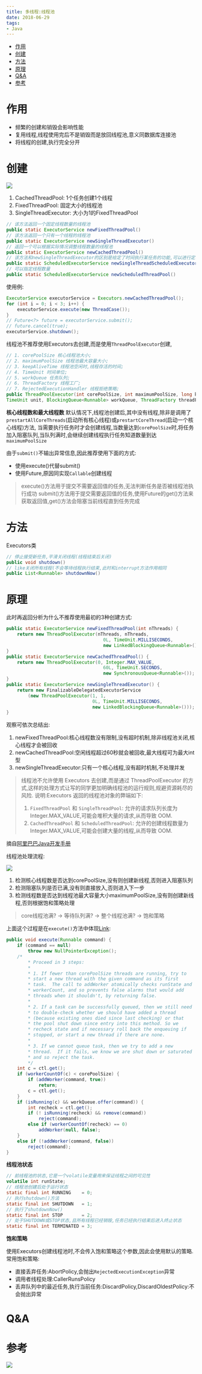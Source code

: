 ```yaml
---
title: 多线程:线程池
date: 2018-06-29
tags:
- Java
---
```

<!-- TOC -->

- [作用](#作用)
- [创建](#创建)
- [方法](#方法)
- [原理](#原理)
- [Q&A](#qa)
- [参考](#参考)

<!-- /TOC -->

# 作用

* 频繁的创建和销毁会影响性能
* 复用线程,线程使用完后不是销毁而是放回线程池,意义同数据库连接池
* 将线程的创建,执行完全分开

# 创建

![](https://raw.githubusercontent.com/LuVx21/hexo/master/source/_posts/99.img/Executors.png)

1. CachedThreadPool: 1个任务创建1个线程
2. FixedThreadPool: 固定大小的线程池
3. SingleThreadExecutor: 大小为1的FixedThreadPool

```Java
// 该方法返回一个固定线程数量的线程池
public static ExecutorService newFixedThreadPool()
// 该方法返回一个只有一个线程的线程池
public static ExecutorService newSingleThreadExecutor()
// 返回一个可以根据实际情况调整线程数量的线程池
public static ExecutorService newCachedThreadPool()
// 该方法和newSingleThreadExecutor的区别是给定了时间执行某任务的功能,可以进行定时执行等
public static ScheduledExecutorService newSingleThreadScheduledExecutor()
// 可以指定线程数量
public static ScheduledExecutorService newScheduledThreadPool()
```

使用例:
```java
ExecutorService executorService = Executors.newCachedThreadPool();
for (int i = 0; i < 3; i++) {
    executorService.execute(new ThreadCase());
}
// Future<?> future = executorService.submit();
// future.cancel(true);
executorService.shutdown();
```

线程池不推荐使用Executors去创建,而是使用`ThreadPoolExecutor`创建,

```Java
// 1. corePoolSize 核心线程池大小;
// 2. maximumPoolSize 线程池最大容量大小;
// 3. keepAliveTime 线程池空闲时,线程存活的时间;
// 4. TimeUnit 时间单位;
// 5. workQueue 任务队列;
// 6. ThreadFactory 线程工厂;
// 7. RejectedExecutionHandler 线程拒绝策略;
public ThreadPoolExecutor(int corePoolSize, int maximumPoolSize, long keepAliveTime,
TimeUnit unit, BlockingQueue<Runnable> workQueue, ThreadFactory threadFactory, RejectedExecutionHandler handler)
```

**核心线程数和最大线程数**
默认情况下,线程池创建后,其中没有线程,除非是调用了`prestartAllCoreThreads`(启动所有核心线程)或`prestartCoreThread`(启动一个核心线程)方法,
当需要执行任务时才会创建线程,当数量达到`corePoolSize`时,将任务加入阻塞队列,当队列满时,会继续创建线程执行任务知道数量到达`maximumPoolSize`

由于`submit()`不输出异常信息,因此推荐使用下面的方式:
* 使用execute()代替submit()
* 使用Future,原因同实现`Callable`创建线程

> execute()方法用于提交不需要返回值的任务,无法判断任务是否被线程池执行成功
> submit()方法用于提交需要返回值的任务,使用Future的get()方法来获取返回值,get()方法会阻塞当前线程直到任务完成

# 方法

Executors类

```java
// 停止接受新任务,平滑关闭线程(线程结束后关闭)
public void shutdown()
// like关闭所有线程(不会等待线程执行结束,此时和interrupt方法作用相同
public List<Runnable> shutdownNow()
```

# 原理

此时再返回分析为什么不推荐使用最初的3种创建方式:

```Java
public static ExecutorService newFixedThreadPool(int nThreads) {
    return new ThreadPoolExecutor(nThreads, nThreads,
                                    0L, TimeUnit.MILLISECONDS,
                                    new LinkedBlockingQueue<Runnable>());
}
public static ExecutorService newCachedThreadPool() {
    return new ThreadPoolExecutor(0, Integer.MAX_VALUE,
                                    60L, TimeUnit.SECONDS,
                                    new SynchronousQueue<Runnable>());
}
public static ExecutorService newSingleThreadExecutor() {
    return new FinalizableDelegatedExecutorService
        (new ThreadPoolExecutor(1, 1,
                                0L, TimeUnit.MILLISECONDS,
                                new LinkedBlockingQueue<Runnable>()));
}
```

观察可依次总结出:

1. newFixedThreadPool:核心线程数没有限制,没有超时机制,除非线程池关闭,核心线程才会被回收
2. newCachedThreadPool:空闲线程超过60秒就会被回收,最大线程可为最大int型
3. newSingleThreadExecutor:只有一个核心线程,没有超时机制,不处理并发

> 线程池不允许使用 Executors 去创建,而是通过 ThreadPoolExecutor 的方式,这样的处理方式让写的同学更加明确线程池的运行规则,规避资源耗尽的风险.
> 说明:Executors 返回的线程池对象的弊端如下:
> 
> 1) `FixedThreadPool` 和 `SingleThreadPool`:
> 允许的请求队列长度为 Integer.MAX_VALUE,可能会堆积大量的请求,从而导致 OOM.
> 2) `CachedThreadPool` 和 `ScheduledThreadPool`:
> 允许的创建线程数量为 Integer.MAX_VALUE,可能会创建大量的线程,从而导致 OOM.

摘自[阿里巴巴Java开发手册](https://github.com/alibaba/p3c)

线程池处理流程:

![](https://raw.githubusercontent.com/LuVx21/hexo/master/source/_posts/99.img/threadpool.png)

1. 检测核心线程数是否达到corePoolSize,没有则创建新线程,否则进入阻塞队列
2. 检测阻塞队列是否已满,没有则直接放入,否则进入下一步
3. 检测线程数是否达到线程池最大容量大小maximumPoolSize,没有则创建新线程,否则根据饱和策略处理

> core线程池满? -> 等待队列满? -> 整个线程池满? -> 饱和策略

上面这个过程是在`execute()`方法中体现[Link](https://github.com/lambdalab-mirror/jdk8u-jdk/blob/master/src/share/classes/java/util/concurrent/ThreadPoolExecutor.java#L1332):
```Java
public void execute(Runnable command) {
    if (command == null)
        throw new NullPointerException();
    /*
        * Proceed in 3 steps:
        *
        * 1. If fewer than corePoolSize threads are running, try to
        * start a new thread with the given command as its first
        * task.  The call to addWorker atomically checks runState and
        * workerCount, and so prevents false alarms that would add
        * threads when it shouldn't, by returning false.
        *
        * 2. If a task can be successfully queued, then we still need
        * to double-check whether we should have added a thread
        * (because existing ones died since last checking) or that
        * the pool shut down since entry into this method. So we
        * recheck state and if necessary roll back the enqueuing if
        * stopped, or start a new thread if there are none.
        *
        * 3. If we cannot queue task, then we try to add a new
        * thread.  If it fails, we know we are shut down or saturated
        * and so reject the task.
        */
    int c = ctl.get();
    if (workerCountOf(c) < corePoolSize) {
        if (addWorker(command, true))
            return;
        c = ctl.get();
    }
    if (isRunning(c) && workQueue.offer(command)) {
        int recheck = ctl.get();
        if (! isRunning(recheck) && remove(command))
            reject(command);
        else if (workerCountOf(recheck) == 0)
            addWorker(null, false);
    }
    else if (!addWorker(command, false))
        reject(command);
}
```

**线程池状态**

```Java
// 前线程池的状态,它是一个volatile变量用来保证线程之间的可见性
volatile int runState;  
// 线程池创建后处于运行状态
static final int RUNNING    = 0; 
// 执行shutdown()方法
static final int SHUTDOWN   = 1; 
// 执行了shutdownNow()
static final int STOP       = 2; 
// 处于SHUTDOWN或STOP状态,且所有线程已经销毁,任务已经执行结束后进入终止状态
static final int TERMINATED = 3; 
```


**饱和策略**

使用Executors创建线程池时,不会传入饱和策略这个参数,因此会使用默认的策略.
常用饱和策略:

* 直接丢弃任务:AbortPolicy,会抛出`RejectedExecutionException`异常
* 调用者线程处理:CallerRunsPolicy
* 丢弃队列中的最近任务,执行当前任务:DiscardPolicy,DiscardOldestPolicy:不会抛出异常

# Q&A

# 参考


[![](https://static.segmentfault.com/v-5b1df2a7/global/img/creativecommons-cc.svg)](https://creativecommons.org/licenses/by-nc-nd/4.0/)